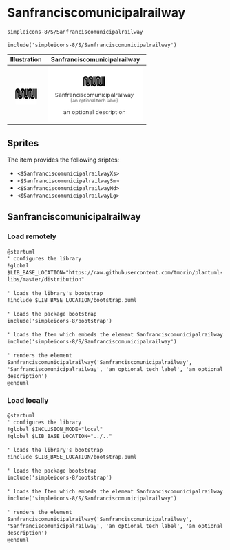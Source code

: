 # Sanfranciscomunicipalrailway


```text
simpleicons-8/S/Sanfranciscomunicipalrailway
```

```text
include('simpleicons-8/S/Sanfranciscomunicipalrailway')
```



| Illustration | Sanfranciscomunicipalrailway |
| :---: | :---: |
| ![illustration for Illustration](../../simpleicons-8/S/Sanfranciscomunicipalrailway.png) | ![illustration for Sanfranciscomunicipalrailway](../../simpleicons-8/S/Sanfranciscomunicipalrailway.Local.png) |



## Sprites
The item provides the following sriptes:

- `<$SanfranciscomunicipalrailwayXs>`
- `<$SanfranciscomunicipalrailwaySm>`
- `<$SanfranciscomunicipalrailwayMd>`
- `<$SanfranciscomunicipalrailwayLg>`





## Sanfranciscomunicipalrailway

### Load remotely
```plantuml
@startuml
' configures the library
!global $LIB_BASE_LOCATION="https://raw.githubusercontent.com/tmorin/plantuml-libs/master/distribution"

' loads the library's bootstrap
!include $LIB_BASE_LOCATION/bootstrap.puml

' loads the package bootstrap
include('simpleicons-8/bootstrap')

' loads the Item which embeds the element Sanfranciscomunicipalrailway
include('simpleicons-8/S/Sanfranciscomunicipalrailway')

' renders the element
Sanfranciscomunicipalrailway('Sanfranciscomunicipalrailway', 'Sanfranciscomunicipalrailway', 'an optional tech label', 'an optional description')
@enduml
```

### Load locally
```plantuml
@startuml
' configures the library
!global $INCLUSION_MODE="local"
!global $LIB_BASE_LOCATION="../.."

' loads the library's bootstrap
!include $LIB_BASE_LOCATION/bootstrap.puml

' loads the package bootstrap
include('simpleicons-8/bootstrap')

' loads the Item which embeds the element Sanfranciscomunicipalrailway
include('simpleicons-8/S/Sanfranciscomunicipalrailway')

' renders the element
Sanfranciscomunicipalrailway('Sanfranciscomunicipalrailway', 'Sanfranciscomunicipalrailway', 'an optional tech label', 'an optional description')
@enduml
```

